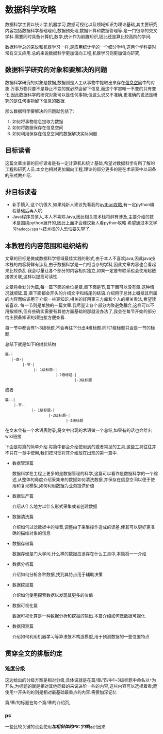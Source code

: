 # 数据科学攻略

数据科学主要以统计学,机器学习,数据可视化以及领域知识为理论基础,其主要研究内容包括数据科学基础理论,数据预处理,数据计算和数据管理等.是一门很杂的交叉学科.需要同时具备计算机,数学,统计作为前置知识,因此还是算比较高阶的学问.

数据科学总的来说和机器学习一样,是应用统计学的一个细分学科,这两个学科要时常有交叉应用.总的来说数据科学更加偏向工程,机器学习则更加偏向研究.

## 数据科学研究的对象和要解决的问题

数据科学研究的对象是数据,数据则是人工从事物中提取出来存在[信息空间]()中的对象.万事万物只要不是静止不变的就必然会留下信息,而这个宇宙唯一不变的只有变化,因此数据科学的研究对象可以是任何事物;但这么说又不准确,更准确的说法是研究的是任何事物留下信息的数据.

那么数据科学要解决的问题就包括了:

1. 如何将事物信息提取为数据
2. 如何将数据保存在信息空间
3. 如何利用保存在信息空间的数据解决实际问题.

## 目标读者

这篇文章主要的目标读者是有一定计算机和统计基础,希望对数据科学有所了解的工程和研究人员.本文也相对更加偏向工程,理论的部分更多的是在术语表中以词条的形式做介绍.

## 非目标读者

+ 新手慎入,这个坑很大,如果纯新人建议先看我的[python攻略](http://blog.hszofficial.site/TutorialForPython/),有一定python编程基础后再入坑.
+ Java程序员慎入,本人不喜欢Java,因此相关技术栈将鲜有涉及,主要介绍的技术是围绕python展开的,因此上面才会建议新人看python攻略.希望通过本文学习`hadoop/spark`技术栈的人恐怕要失望了.

## 本教程的内容范围和组织结构

文章的目标是做成数据科学领域最佳实践的形式,由于本人不喜欢java,因此java技术栈的内容将鲜有涉及,由于数据科学是一门相当杂的学科,因此文章内容也会看起来比较杂乱.我会尽量让各个部分的内容相对独立,如果一定要有联系也会使用超链接做关联,这样以提高可读性.

文章将会划分为篇,每一篇下面的单位是章,章下面是节,篇下面可以没有章,这种情况就顺延.篇,章下面都会开头的介绍文字和结尾的结语.介绍用于总体上概括其所属的内容而结语用于介绍一些豆知识,相关的好用第三方库和个人的相关看法,希望读者喜欢.
每一节则是单独的一篇文章.我尽量让各个部分内聚避免耦合,这样可以不用按顺序,但有些确实需要有其他方面基础的那就没办法了,我会在每节开始的部分给出预备知识的超链接方便查看.

每一节中都会有1~3级标题,不会再往下分出4级标题.同时1级标题只会是一节的标题.

总结下就是如下的树状结构

```shell
篇-|
   |-章-|
        |-节-|
             |- 1级标题-|
                       |-2级标题-|
                                |-3级标题
```

或者

```shell
篇--|
    |-节-|
            |- 1级标题-|
                    |-2级标题-|
                            |-3级标题
```

在文末会有一个术语表附录,将文中出现的术语做一个总结,如果有的话也会给出wiki链接

下面是每篇的简单介绍.每篇中都会介绍使用到的或者常见的工具,这些工具往往并不只在一章中使用,我们按习惯将其介绍放在出现的第一篇中.

+ 数据管理篇

    数据科学在工程上更多的是数据管理的科学,这篇可以看作是数据科学的一个综述,从整体的角度介绍采集来的数据如何清洗数据,并保存在信息空间以便于使用和复现模拟,如何利用数据为业务提供价值

+ 数据生产篇

    介绍从什么地方以什么形式采集或者创建数据

+ 数据清洗篇

    介绍如何过滤数据中的噪音,调整由于采集操作造成的误差,使其可以更好更准确的描绘对象的信息

+ 数据存储篇

    数据存储是门大学问,什么样的数据应该存在什么工具中,本篇将一一介绍

+ 数据分析篇

    介绍如何分析各种数据,找到其特点用于辅助决策

+ 数据挖掘篇

    介绍如何使用探索数据以发现其更多的价值

+ 数据可视化篇

    数据可视化算是一种数据分析和挖掘的输出.本篇介绍如何做数据可视化.

+ 数据预测篇

    介绍如何利用机器学习等算法技术构造模型,用于预测数据的一些位置特点



## 贯穿全文的排版约定

### 难度分级

这边给出的分级方案是相对分级,具体说就是在篇/章/节/中1~3级标题中命名以`*`为开头,为标题的就是相对其他同级的来说进阶一些的内容,这些内容可以选择着看;而使用`**`开头的的则是相对最基础最重点的内容.需要加深记忆

篇/章/的标题在每个篇/章的介绍页,


### ps

一些比较关键的点会使用***加粗斜体的PS:字样***标识出来
